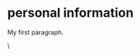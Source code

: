 <!DOCTYPE html>
<html>
<head>
<title>my IT assignment</title>
</head>
<body>

<h1>personal information</h1>
<p>My first paragraph.</p>

</body>
</html>
\
